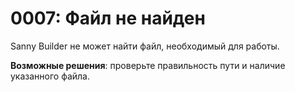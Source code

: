 # 0007: Файл не найден

Sanny Builder не может найти файл, необходимый для работы.

**Возможные решения**: проверьте правильность пути и наличие указанного файла.

